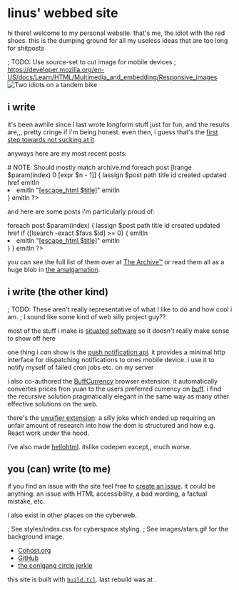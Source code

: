 # linus' webbed site

hi there!
welcome to my personal website.
that's me, the idiot with the red shoes.
this is the dumping ground for all my useless ideas
that are too long for shitposts

; TODO: Use source-set to cut image for mobile devices
; https://developer.mozilla.org/en-US/docs/Learn/HTML/Multimedia_and_embedding/Responsive_images
![Two idiots on a tandem bike](/images/bike.webp)

## i write

it's been awhile since I last wrote longform stuff just for fun,
and the results are,,, pretty cringe if i'm being honest.
even then, i guess that's the [first step towards not sucking at it][jake]

anyways here are my <? emit [set n 3] ?> most recent posts:

<?
    emitln <ul>

	# NOTE: Should mostly match archive.md
    foreach post [lrange $param(index) 0 [expr $n - 1]] {
		lassign $post path title id created updated href
        emitln <li>
        emitln "<a href=\"[escape_html $href]\">[escape_html $title]</a>"
        emitln </li>
    }

    emitln </ul>
?>

and here are some posts i'm particularly proud of:

<?
    set favs [list longing-for-community index-redirection]

    emitln <ul>

    foreach post $param(index) {
		lassign $post path title id created updated href

        if {[lsearch -exact $favs $id] >= 0} {
            emitln <li>
            emitln "<a href=\"[escape_html $href]\">[escape_html $title]</a>"
            emitln </li>
        }
    }

    emitln </ul>
?>

you can see the full list of them over at [The Archive&trade;](/archive.html)
or read them all as a huge blob in [the amalgamation](/amalgamation.html).

[jake]: /images/jake-sucking-at-something.gif

## i write (the other kind)

; TODO: These aren't really representative of what I like to do and how cool i am.
;       I sound like some kind of web silly project guy??

most of the stuff i make is [situated software] so it doesn't really make sense to show off here

[situated software]: https://gwern.net/doc/technology/2004-03-30-shirky-situatedsoftware.html

one thing i *can* show is the [push notification api][pna].
it provides a minimal http interface for dispatching notifications to ones mobile device.
i use it to notify myself of failed cron jobs etc. on my server

[pna]: http://notifications.ibsenware.org/

i also co-authored the [BuffCurrency] browser extension.
it automatically convertes prices fron yuan to the users preferred currency on [buff].
i find the recursive solution pragmatically elegant
in the same way as many other effective solutions on the web.

[BuffCurrency]: https://github.com/realwakils/buffcurrency
[buff]: https://buff.163.com/

there's the [uwuifier extension][uwu]: a silly joke
which ended up requiring an unfair amount of research into
how the dom is structured and how e.g. React work under the hood.

[uwu]: https://github.com/linnnus/uwu

i've also made [hellohtml].
itslike codepen except,, much worse.

[hellohtml]: https://hellohtml.ibsenware.org/

## you (can) write (to me)

if you find an issue with the site feel free to [create an issue][issue].
it could be anything:
an issue with HTML accessibility,
a bad wording,
a factual mistake,
etc.

[issue]: https://github.com/linnnus/blog/issues/new

i also exist in other places on the cyberweb.

; See styles/index.css for cyberspace styling.
; See images/stars.gif for the background image.
<ul class="cyberspace">
    <li class="cyberspace__item" style="top: 20%; left: 10%;"><a class="cyberspace__item__link" href="https://cohost.org/linuwus/">Cohost.org</a></li>
    <li class="cyberspace__item" style="top: 44%; left: 70%;"><a class="cyberspace__item__link" href="https://github.com/linnnus/">GitHub</a></li>
    <li class="cyberspace__item" style="top: 73%; left: 26%;"><a class="cyberspace__item__link" href="https://discord.gg/ADtHMjKdfB">the conlgang circle jerkle</a></li>
</ul>

this site is built with [`build.tcl`](https://github.com/linnnus/blog).
last rebuild was at <? emit [clock format [clock seconds] -format {%H:%M on %d/%m/%Y}] ?>.
